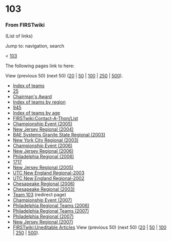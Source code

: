 
# 103

### From FIRSTwiki

(List of links)

Jump to: navigation, search

&lt; [103](/index.php?title=103&redirect=no "103" )  

The following pages link to here:

View (previous 50) (next 50)
([20](/index.php?title=Special:Whatlinkshere/103&limit=20&from=0
"Special:Whatlinkshere/103" ) |
[50](/index.php?title=Special:Whatlinkshere/103&limit=50&from=0
"Special:Whatlinkshere/103" ) |
[100](/index.php?title=Special:Whatlinkshere/103&limit=100&from=0
"Special:Whatlinkshere/103" ) |
[250](/index.php?title=Special:Whatlinkshere/103&limit=250&from=0
"Special:Whatlinkshere/103" ) |
[500](/index.php?title=Special:Whatlinkshere/103&limit=500&from=0
"Special:Whatlinkshere/103" )).

  * [Index of teams](Index_of_teams "Index of teams" )
  * [25](25 "25" )
  * [Chairman's Award](Chairman%27s_Award "Chairman's Award" )
  * [Index of teams by region](Index_of_teams_by_region "Index of teams by region" )
  * [945](945 "945" )
  * [Index of teams by age](Index_of_teams_by_age "Index of teams by age" )
  * [FIRSTwiki:Contact-A-Thon/List](FIRSTwiki:Contact-A-Thon/List "FIRSTwiki:Contact-A-Thon/List" )
  * [Championship Event (2005)](Championship_Event_%282005%29 "Championship Event \(2005\)" )
  * [New Jersey Regional (2004)](New_Jersey_Regional_%282004%29 "New Jersey Regional \(2004\)" )
  * [BAE Systems Granite State Regional (2003)](BAE_Systems_Granite_State_Regional_%282003%29 "BAE Systems Granite State Regional \(2003\)" )
  * [New York City Regional (2003)](New_York_City_Regional_%282003%29 "New York City Regional \(2003\)" )
  * [Championship Event (2006)](Championship_Event_%282006%29 "Championship Event \(2006\)" )
  * [New Jersey Regional (2006)](New_Jersey_Regional_%282006%29 "New Jersey Regional \(2006\)" )
  * [Philadelphia Regional (2006)](Philadelphia_Regional_%282006%29 "Philadelphia Regional \(2006\)" )
  * [1717](1717 "1717" )
  * [New Jersey Regional (2005)](New_Jersey_Regional_%282005%29 "New Jersey Regional \(2005\)" )
  * [UTC New England Regional-2003](UTC_New_England_Regional-2003 "UTC New England Regional-2003" )
  * [UTC New England Regional-2002](UTC_New_England_Regional-2002 "UTC New England Regional-2002" )
  * [Chesapeake Regional (2006)](Chesapeake_Regional_%282006%29 "Chesapeake Regional \(2006\)" )
  * [Chesapeake Regional (2003)](Chesapeake_Regional_%282003%29 "Chesapeake Regional \(2003\)" )
  * [Team 103](/index.php?title=Team_103&redirect=no "Team 103" ) (redirect page) 
  * [Championship Event (2007)](Championship_Event_%282007%29 "Championship Event \(2007\)" )
  * [Philadelphia Regional Teams (2006)](Philadelphia_Regional_Teams_%282006%29 "Philadelphia Regional Teams \(2006\)" )
  * [Philadelphia Regional Teams (2007)](Philadelphia_Regional_Teams_%282007%29 "Philadelphia Regional Teams \(2007\)" )
  * [Philadelphia Regional (2007)](Philadelphia_Regional_%282007%29 "Philadelphia Regional \(2007\)" )
  * [New Jersey Regional (2007)](New_Jersey_Regional_%282007%29 "New Jersey Regional \(2007\)" )
  * [FIRSTwiki:Uneditable Articles](FIRSTwiki:Uneditable_Articles "FIRSTwiki:Uneditable Articles" )
View (previous 50) (next 50)
([20](/index.php?title=Special:Whatlinkshere/103&limit=20&from=0
"Special:Whatlinkshere/103" ) |
[50](/index.php?title=Special:Whatlinkshere/103&limit=50&from=0
"Special:Whatlinkshere/103" ) |
[100](/index.php?title=Special:Whatlinkshere/103&limit=100&from=0
"Special:Whatlinkshere/103" ) |
[250](/index.php?title=Special:Whatlinkshere/103&limit=250&from=0
"Special:Whatlinkshere/103" ) |
[500](/index.php?title=Special:Whatlinkshere/103&limit=500&from=0
"Special:Whatlinkshere/103" )).

